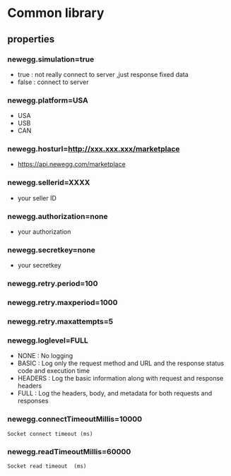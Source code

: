 # Common library
## properties
### newegg.simulation=true
- true : not really connect to server ,just response fixed data
- false : connect to server

### newegg.platform=USA
- USA
- USB
- CAN

### newegg.hosturl=http://xxx.xxx.xxx/marketplace
- https://api.newegg.com/marketplace

### newegg.sellerid=XXXX
- your seller ID

### newegg.authorization=none
- your authorization

### newegg.secretkey=none
- your secretkey

### newegg.retry.period=100
### newegg.retry.maxperiod=1000
### newegg.retry.maxattempts=5
### newegg.loglevel=FULL
- NONE : No logging
- BASIC : Log only the request method and URL and the response status code and execution time
- HEADERS : Log the basic information along with request and response headers
- FULL : Log the headers, body, and metadata for both requests and responses

### newegg.connectTimeoutMillis=10000
    Socket connect timeout (ms)
### newegg.readTimeoutMillis=60000
    Socket read timeout  (ms)